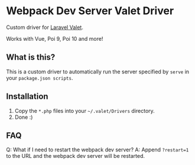 # Webpack Dev Server Valet Driver

Custom driver for [Laravel Valet](https://laravel.com/docs/master/valet).

Works with Vue, Poi 9, Poi 10 and more!

## What is this?

This is a custom driver to automatically run the server specified by `serve` in your `package.json scripts`.

## Installation

1. Copy the `*.php` files into your `~/.valet/Drivers` directory.
2. Done :)

## FAQ

Q: What if I need to restart the webpack dev server?
A: Append `?restart=1` to the URL and the webpack dev server will be restarted.
